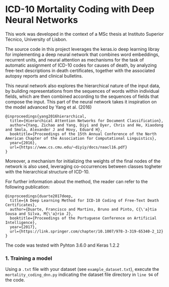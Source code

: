 # ICD-10 Mortality Coding with Deep Neural Networks

This work was developed in the context of a MSc thesis at Instituto Superior Técnico, University of Lisbon.

The source code in this project leverages the keras.io deep learning libray for implementing a deep neural network that combines word embeddings, recurrent units, and neural attention as mechanisms for the task of automatic assignment of ICD-10 codes for causes of death, by analyzing free-text descriptions in death certificates, together with the associated autopsy reports and clinical bulletins.

This neural network also explores the hierarchical nature of the input data, by building representations from the sequences of words within individual fields, which are then combined according to the sequences of fields that compose the input. This part of the neural network takes it inspiration on the model advanced by Yang et al. (2016)

    @inproceedings{yang2016hierarchical,
      title={Hierarchical Attention Networks for Document Classification},
      author={Yang, Zichao and Yang, Diyi and Dyer, Chris and He, Xiaodong and Smola, Alexander J and Hovy, Eduard H},
      booktitle={Proceedings of the 15th Annual Conference of the North American Chapter of the Association for Computational Linguistics},
      year={2016},
      url={https://www.cs.cmu.edu/~diyiy/docs/naacl16.pdf}
    }

Moreover, a mechanism for initializing the weights of the final nodes of the network is also used, leveraging co-occurrences between classes togheter with the hierarchical structure of ICD-10.

For further information about the method, the reader can refer to the following publication: 

    @inproceedings{duarte2017deep,
      title={A Deep Learning Method for ICD-10 Coding of Free-Text Death Certificates},
      author={Duarte, Francisco and Martins, Bruno and Pinto, C{\'a}tia Sousa and Silva, M{\'a}rio J},
      booktitle={Proceedings of the Portuguese Conference on Artificial Intelligence},
      year={2017},
      url={https://link.springer.com/chapter/10.1007/978-3-319-65340-2_12}
    }

The code was tested with Pyhton 3.6.0 and Keras 1.2.2

### 1. Training a model

Using a `.txt` file with your dataset (see `example_dataset.txt`), execute the `mortality_coding_dnn.py` indicating the dataset file directory in `line 94` of the code.
